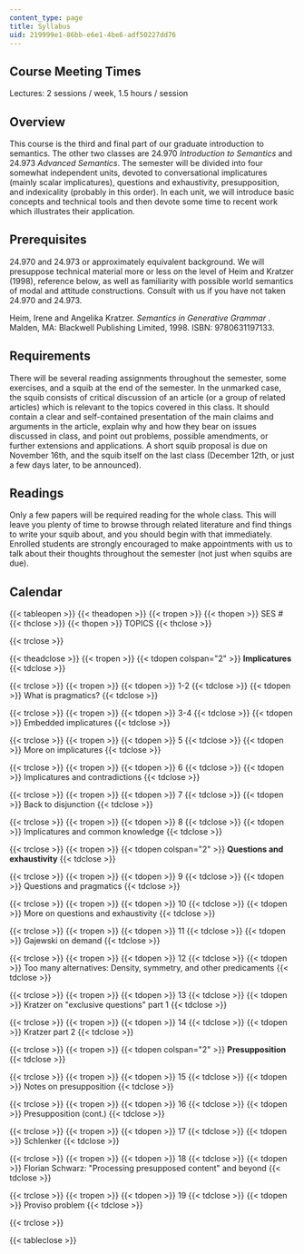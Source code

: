 ```yaml
---
content_type: page
title: Syllabus
uid: 219999e1-86bb-e6e1-4be6-adf50227dd76
---
```


Course Meeting Times
--------------------

Lectures: 2 sessions / week, 1.5 hours / session

Overview
--------

This course is the third and final part of our graduate introduction to semantics. The other two classes are 24.970 _Introduction to Semantics_ and 24.973 _Advanced Semantics_. The semester will be divided into four somewhat independent units, devoted to conversational implicatures (mainly scalar implicatures), questions and exhaustivity, presupposition, and indexicality (probably in this order). In each unit, we will introduce basic concepts and technical tools and then devote some time to recent work which illustrates their application.

Prerequisites
-------------

24.970 and 24.973 or approximately equivalent background. We will presuppose technical material more or less on the level of Heim and Kratzer (1998), reference below, as well as familiarity with possible world semantics of modal and attitude constructions. Consult with us if you have not taken 24.970 and 24.973.

Heim, Irene and Angelika Kratzer. _Semantics in Generative Grammar_ . Malden, MA: Blackwell Publishing Limited, 1998. ISBN: 9780631197133.

Requirements
------------

There will be several reading assignments throughout the semester, some exercises, and a squib at the end of the semester. In the unmarked case, the squib consists of critical discussion of an article (or a group of related articles) which is relevant to the topics covered in this class. It should contain a clear and self-contained presentation of the main claims and arguments in the article, explain why and how they bear on issues discussed in class, and point out problems, possible amendments, or further extensions and applications. A short squib proposal is due on November 16th, and the squib itself on the last class (December 12th, or just a few days later, to be announced).

Readings
--------

Only a few papers will be required reading for the whole class. This will leave you plenty of time to browse through related literature and find things to write your squib about, and you should begin with that immediately. Enrolled students are strongly encouraged to make appointments with us to talk about their thoughts throughout the semester (not just when squibs are due).

Calendar
--------

{{< tableopen >}}
{{< theadopen >}}
{{< tropen >}}
{{< thopen >}}
SES #
{{< thclose >}}
{{< thopen >}}
TOPICS
{{< thclose >}}

{{< trclose >}}

{{< theadclose >}}
{{< tropen >}}
{{< tdopen colspan="2" >}}
**Implicatures**
{{< tdclose >}}

{{< trclose >}}
{{< tropen >}}
{{< tdopen >}}
1-2
{{< tdclose >}}
{{< tdopen >}}
What is pragmatics?
{{< tdclose >}}

{{< trclose >}}
{{< tropen >}}
{{< tdopen >}}
3-4
{{< tdclose >}}
{{< tdopen >}}
Embedded implicatures
{{< tdclose >}}

{{< trclose >}}
{{< tropen >}}
{{< tdopen >}}
5
{{< tdclose >}}
{{< tdopen >}}
More on implicatures
{{< tdclose >}}

{{< trclose >}}
{{< tropen >}}
{{< tdopen >}}
6
{{< tdclose >}}
{{< tdopen >}}
Implicatures and contradictions
{{< tdclose >}}

{{< trclose >}}
{{< tropen >}}
{{< tdopen >}}
7
{{< tdclose >}}
{{< tdopen >}}
Back to disjunction
{{< tdclose >}}

{{< trclose >}}
{{< tropen >}}
{{< tdopen >}}
8
{{< tdclose >}}
{{< tdopen >}}
Implicatures and common knowledge
{{< tdclose >}}

{{< trclose >}}
{{< tropen >}}
{{< tdopen colspan="2" >}}
**Questions and exhaustivity**
{{< tdclose >}}

{{< trclose >}}
{{< tropen >}}
{{< tdopen >}}
9
{{< tdclose >}}
{{< tdopen >}}
Questions and pragmatics
{{< tdclose >}}

{{< trclose >}}
{{< tropen >}}
{{< tdopen >}}
10
{{< tdclose >}}
{{< tdopen >}}
More on questions and exhaustivity
{{< tdclose >}}

{{< trclose >}}
{{< tropen >}}
{{< tdopen >}}
11
{{< tdclose >}}
{{< tdopen >}}
Gajewski on demand
{{< tdclose >}}

{{< trclose >}}
{{< tropen >}}
{{< tdopen >}}
12
{{< tdclose >}}
{{< tdopen >}}
Too many alternatives: Density, symmetry, and other predicaments
{{< tdclose >}}

{{< trclose >}}
{{< tropen >}}
{{< tdopen >}}
13
{{< tdclose >}}
{{< tdopen >}}
Kratzer on "exclusive questions" part 1
{{< tdclose >}}

{{< trclose >}}
{{< tropen >}}
{{< tdopen >}}
14
{{< tdclose >}}
{{< tdopen >}}
Kratzer part 2
{{< tdclose >}}

{{< trclose >}}
{{< tropen >}}
{{< tdopen colspan="2" >}}
**Presupposition**
{{< tdclose >}}

{{< trclose >}}
{{< tropen >}}
{{< tdopen >}}
15
{{< tdclose >}}
{{< tdopen >}}
Notes on presupposition
{{< tdclose >}}

{{< trclose >}}
{{< tropen >}}
{{< tdopen >}}
16
{{< tdclose >}}
{{< tdopen >}}
Presupposition (cont.)
{{< tdclose >}}

{{< trclose >}}
{{< tropen >}}
{{< tdopen >}}
17
{{< tdclose >}}
{{< tdopen >}}
Schlenker
{{< tdclose >}}

{{< trclose >}}
{{< tropen >}}
{{< tdopen >}}
18
{{< tdclose >}}
{{< tdopen >}}
Florian Schwarz: "Processing presupposed content" and beyond
{{< tdclose >}}

{{< trclose >}}
{{< tropen >}}
{{< tdopen >}}
19
{{< tdclose >}}
{{< tdopen >}}
Proviso problem
{{< tdclose >}}

{{< trclose >}}

{{< tableclose >}}